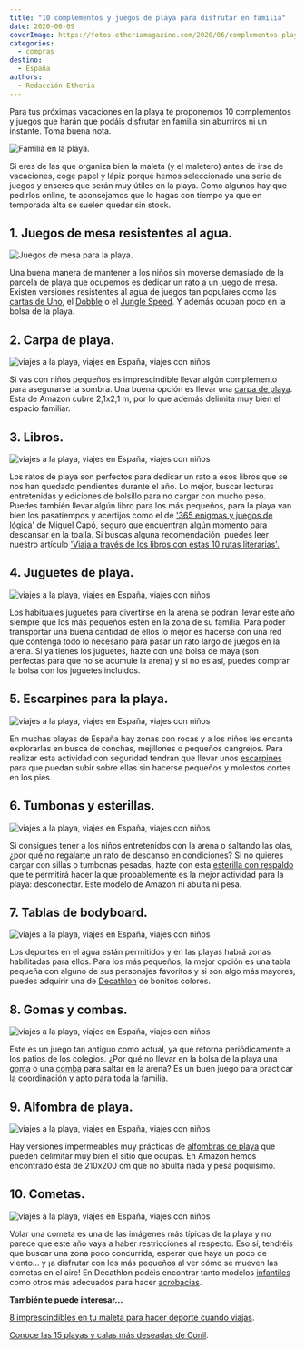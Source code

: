```yaml
---
title: "10 complementos y juegos de playa para disfrutar en familia"
date: 2020-06-09
coverImage: https://fotos.etheriamagazine.com/2020/06/complementos-playa-familia.jpg
categories: 
  - compras
destino: 
  - España
authors: 
  - Redacción Etheria
---
```


Para tus próximas vacaciones en la playa te proponemos 10 complementos y juegos que 
harán que podáis disfrutar en familia sin aburriros ni un instante. Toma buena nota. 

![](https://fotos.etheriamagazine.com/2020/06/complementos-playa-familia.jpg "Familia en la playa.")

Si eres de las que organiza bien la maleta (y el maletero) antes de irse de vacaciones, 
coge papel y lápiz porque hemos seleccionado una serie de juegos y enseres que serán muy 
útiles en la playa. Como algunos hay que pedirlos online, te aconsejamos que lo hagas 
con tiempo ya que en temporada alta se suelen quedar sin stock. 

## 1\. Juegos de mesa resistentes al agua.

![](https://fotos.etheriamagazine.com/2020/06/complementos-playa-juegos.jpg "Juegos de mesa para la playa.")

Una buena manera de mantener a los niños sin moverse demasiado de la parcela de playa 
que ocupemos es dedicar un rato a un juego de mesa. Existen versiones resistentes al 
agua de juegos tan populares como las [cartas de Uno](https://amzn.to/3cu46JY), el [Dobble](https://amzn.to/3dt9kXJ) 
o el [Jungle Speed](https://amzn.to/3cpZp3V). Y además ocupan poco en la bolsa de la 
playa. 

## 2\. Carpa de playa.

![viajes a la playa, viajes en España, viajes con niños](https://fotos.etheriamagazine.com/2020/06/complementos-playa-carpa.jpg "Carpa para la playa.")

Si vas con niños pequeños es imprescindible llevar algún complemento para asegurarse la 
sombra. Una buena opción es llevar una [carpa de playa](https://amzn.to/3L0phIJ). Esta 
de Amazon cubre 2,1x2,1 m, por lo que además delimita muy bien el espacio familiar. 

## 3\. Libros.

![viajes a la playa, viajes en España, viajes con niños](https://fotos.etheriamagazine.com/2020/06/complementos-playa-libros.jpg "'Con el agua al cuello' de Donna Leon y libro de enigmas de Miguel Capó.")

Los ratos de playa son perfectos para dedicar un rato a esos libros que se nos han 
quedado pendientes durante el año. Lo mejor, buscar lecturas entretenidas y ediciones de 
bolsillo para no cargar con mucho peso. Puedes también llevar algún libro para los más 
pequeños, para la playa van bien los pasatiempos y acertijos como el de ['365 enigmas y 
juegos de lógica'](https://amzn.to/3dsMU9b) de Miguel Capó, seguro que encuentran algún 
momento para descansar en la toalla. Si buscas alguna recomendación, puedes leer nuestro 
artículo ['Viaja a través de los libros con estas 10 rutas 
literarias'.](https://etheriamagazine.com/2020/04/09/viaja-a-traves-de-los-libros-con-estas-10-rutas-literarias/) 

## 4\. Juguetes de playa.

![viajes a la playa, viajes en España, viajes con niños](https://fotos.etheriamagazine.com/2020/06/complementos-playa-juguetes.jpg "Juguetes para la playa.")

Los habituales juguetes para divertirse en la arena se podrán llevar este año siempre 
que los más pequeños estén en la zona de su familia. Para poder transportar una buena 
cantidad de ellos lo mejor es hacerse con una red que contenga todo lo necesario para 
pasar un rato largo de juegos en la arena. Si ya tienes los juguetes, hazte con una 
bolsa de maya (son perfectas para que no se acumule la arena) y si no es así, puedes 
comprar la bolsa con los juguetes incluidos. 

## 5\. Escarpines para la playa.

![viajes a la playa, viajes en España, viajes con niños](https://fotos.etheriamagazine.com/2020/06/complementos-playa-escarpines-1.jpg "Escarpines para niños de Decathlon.")

En muchas playas de España hay zonas con rocas y a los niños les encanta explorarlas en 
busca de conchas, mejillones o pequeños cangrejos. Para realizar esta actividad con 
seguridad tendrán que llevar unos [escarpines](https://www.decathlon.es/es/p/zapatillas-acuaticas-de-rio-escarpines-cangrejeras-snorkel-100-ninos-azul/_/R-p-123028?mc=8357256&c=AZUL) 
para que puedan subir sobre ellas sin hacerse pequeños y molestos cortes en los pies. 

## 6\. Tumbonas y esterillas.

![viajes a la playa, viajes en España, viajes con niños](https://fotos.etheriamagazine.com/2020/06/complementos-playa-esterilla.jpg "Esterilla plegable con respaldo.")

Si consigues tener a los niños entretenidos con la arena o saltando las olas, ¿por qué 
no regalarte un rato de descanso en condiciones? Si no quieres cargar con sillas o 
tumbonas pesadas, hazte con esta [esterilla con respaldo](https://amzn.to/2Xsrkfr) que 
te permitirá hacer la que probablemente es la mejor actividad para la playa: 
desconectar. Este modelo de Amazon ni abulta ni pesa. 

## 7\. Tablas de bodyboard.

![viajes a la playa, viajes en España, viajes con niños](https://fotos.etheriamagazine.com/2020/06/complementos-playa-bodyboard.jpg "Tablas de bodyboard para niños.")

Los deportes en el agua están permitidos y en las playas habrá zonas habilitadas para 
ellos. Para los más pequeños, la mejor opción es una tabla pequeña con alguno de sus 
personajes favoritos y si son algo más mayores, puedes adquirir una de [Decathlon](https://www.decathlon.es/es/p/bodyboard-100-amarillo-con-leash-muneca/_/R-p-311496?mc=8575156&c=ROSA) 
de bonitos colores. 

## 8\. Gomas y combas.

![viajes a la playa, viajes en España, viajes con niños](https://fotos.etheriamagazine.com/2020/06/complementos-playa-comba.jpg "Gomas y comba para saltar.")

Este es un juego tan antiguo como actual, ya que retorna periódicamente a los patios de 
los colegios. ¿Por qué no llevar en la bolsa de la playa una [goma](https://amzn.to/2XWrSsM) 
o una [comba](https://amzn.to/3cucg54) para saltar en la arena? Es un buen juego para 
practicar la coordinación y apto para toda la familia. 

## 9\. Alfombra de playa.

![viajes a la playa, viajes en España, viajes con niños](https://fotos.etheriamagazine.com/2020/06/complementos-playa-alfombra.jpg "Alfombra de playa.")

Hay versiones impermeables muy prácticas de [alfombras de 
playa](https://amzn.to/3ybSk4o) que pueden delimitar muy bien el sitio que ocupas. En 
Amazon hemos encontrado ésta de 210x200 cm que no abulta nada y pesa poquísimo. 

## 10\. Cometas.

![viajes a la playa, viajes en España, viajes con niños](https://fotos.etheriamagazine.com/2020/06/complementos-playa-cometas.jpg "Cometas.")

Volar una cometa es una de las imágenes más típicas de la playa y no parece que este año 
vaya a haber restricciones al respecto. Eso sí, tendréis que buscar una zona poco 
concurrida, esperar que haya un poco de viento… y ¡a disfrutar con los más pequeños al 
ver cómo se mueven las cometas en el aire! En Decathlon podéis encontrar tanto modelos [infantiles](https://www.decathlon.es/es/p/cometa-mariposa-monohilo-mfk-160-rosa-amarillo/_/R-p-172036?mc=8387295&c=AZUL) 
como otros más adecuados para hacer [acrobacias](https://www.decathlon.es/es/p/cometa-acrobatica-feel-r-160/_/R-p-172041?mc=8394878). 

**También te puede interesar...** 

[8 imprescindibles en tu maleta para hacer deporte cuando 
viajas](https://etheriamagazine.com/2020/10/19/8-imprescindibles-maleta-para-hacer-deporte/). 

[Conoce las 15 playas y calas más deseadas de 
Conil](https://etheriamagazine.com/2021/02/05/mejores-playas-y-calas-de-conil-de-la-frontera/).
